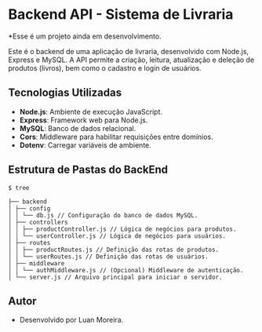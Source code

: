 # Backend API - Sistema de Livraria
*Esse é um projeto ainda em desenvolvimento.

Este é o backend de uma aplicação de livraria, desenvolvido com Node.js, Express e MySQL. A API permite a criação, leitura, atualização e deleção de produtos (livros), bem como o cadastro e login de usuários.

## Tecnologias Utilizadas

- **Node.js**: Ambiente de execução JavaScript.
- **Express**: Framework web para Node.js.
- **MySQL**: Banco de dados relacional.
- **Cors**: Middleware para habilitar requisições entre domínios.
- **Dotenv**: Carregar variáveis de ambiente.

## Estrutura de Pastas do BackEnd

```
$ tree 

├── backend
│ ├── config
│ │ └── db.js // Configuração do banco de dados MySQL.
│ ├── controllers
│ │ ├── productController.js // Lógica de negócios para produtos.
│ │ └── userController.js // Lógica de negócios para usuários.
│ ├── routes
│ │ ├── productRoutes.js // Definição das rotas de produtos.
│ │ └── userRoutes.js // Definição das rotas de usuários.
│ ├── middleware
│ │ └── authMiddleware.js // (Opcional) Middleware de autenticação.
│ └── server.js // Arquivo principal para iniciar o servidor.
```

## Autor
- Desenvolvido por Luan Moreira.